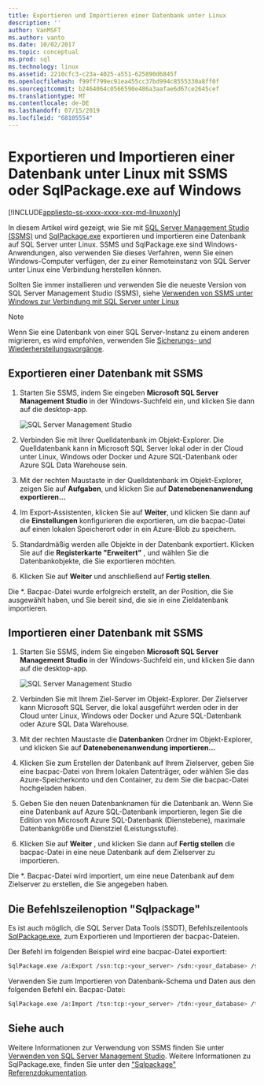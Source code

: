 ```yaml
---
title: Exportieren und Importieren einer Datenbank unter Linux
description: ''
author: VanMSFT
ms.author: vanto
ms.date: 10/02/2017
ms.topic: conceptual
ms.prod: sql
ms.technology: linux
ms.assetid: 2210cfc3-c23a-4025-a551-625890d6845f
ms.openlocfilehash: f99ff799ec91ea455cc37bd994c8555330a8ff0f
ms.sourcegitcommit: b2464064c0566590e486a3aafae6d67ce2645cef
ms.translationtype: MT
ms.contentlocale: de-DE
ms.lasthandoff: 07/15/2019
ms.locfileid: "68105554"
---
```

# <a name="export-and-import-a-database-on-linux-with-ssms-or-sqlpackageexe-on-windows"></a>Exportieren und Importieren einer Datenbank unter Linux mit SSMS oder SqlPackage.exe auf Windows

[!INCLUDE[appliesto-ss-xxxx-xxxx-xxx-md-linuxonly](../includes/appliesto-ss-xxxx-xxxx-xxx-md-linuxonly.md)]

In diesem Artikel wird gezeigt, wie Sie mit [SQL Server Management Studio (SSMS)](../ssms/download-sql-server-management-studio-ssms.md) und [SqlPackage.exe](https://msdn.microsoft.com/library/hh550080.aspx) exportieren und importieren eine Datenbank auf SQL Server unter Linux. SSMS und SqlPackage.exe sind Windows-Anwendungen, also verwenden Sie dieses Verfahren, wenn Sie einen Windows-Computer verfügen, der zu einer Remoteinstanz von SQL Server unter Linux eine Verbindung herstellen können.

Sollten Sie immer installieren und verwenden Sie die neueste Version von SQL Server Management Studio (SSMS), siehe [Verwenden von SSMS unter Windows zur Verbindung mit SQL Server unter Linux](sql-server-linux-manage-ssms.md)

> [!NOTE]
> Wenn Sie eine Datenbank von einer SQL Server-Instanz zu einem anderen migrieren, es wird empfohlen, verwenden Sie [Sicherungs- und Wiederherstellungsvorgänge](sql-server-linux-migrate-restore-database.md).

## <a name="export-a-database-with-ssms"></a>Exportieren einer Datenbank mit SSMS

1. Starten Sie SSMS, indem Sie eingeben **Microsoft SQL Server Management Studio** in der Windows-Suchfeld ein, und klicken Sie dann auf die desktop-app.

    ![SQL Server Management Studio](./media/sql-server-linux-manage-ssms/ssms.png) 

2. Verbinden Sie mit Ihrer Quelldatenbank im Objekt-Explorer. Die Quelldatenbank kann in Microsoft SQL Server lokal oder in der Cloud unter Linux, Windows oder Docker und Azure SQL-Datenbank oder Azure SQL Data Warehouse sein.

3. Mit der rechten Maustaste in der Quelldatenbank im Objekt-Explorer, zeigen Sie auf **Aufgaben**, und klicken Sie auf **Datenebenenanwendung exportieren...**

4. Im Export-Assistenten, klicken Sie auf **Weiter**, und klicken Sie dann auf die **Einstellungen** konfigurieren die exportieren, um die bacpac-Datei auf einen lokalen Speicherort oder in ein Azure-Blob zu speichern.

5. Standardmäßig werden alle Objekte in der Datenbank exportiert. Klicken Sie auf die **Registerkarte "Erweitert"** , und wählen Sie die Datenbankobjekte, die Sie exportieren möchten.

6. Klicken Sie auf **Weiter** und anschließend auf **Fertig stellen**.

Die *. Bacpac-Datei wurde erfolgreich erstellt, an der Position, die Sie ausgewählt haben, und Sie bereit sind, die sie in eine Zieldatenbank importieren.

## <a name="import-a-database-with-ssms"></a>Importieren einer Datenbank mit SSMS

1. Starten Sie SSMS, indem Sie eingeben **Microsoft SQL Server Management Studio** in der Windows-Suchfeld ein, und klicken Sie dann auf die desktop-app.

    ![SQL Server Management Studio](./media/sql-server-linux-manage-ssms/ssms.png) 

2. Verbinden Sie mit Ihrem Ziel-Server im Objekt-Explorer. Der Zielserver kann Microsoft SQL Server, die lokal ausgeführt werden oder in der Cloud unter Linux, Windows oder Docker und Azure SQL-Datenbank oder Azure SQL Data Warehouse.

3. Mit der rechten Maustaste die **Datenbanken** Ordner im Objekt-Explorer, und klicken Sie auf **Datenebenenanwendung importieren...**

4. Klicken Sie zum Erstellen der Datenbank auf Ihrem Zielserver, geben Sie eine bacpac-Datei von Ihrem lokalen Datenträger, oder wählen Sie das Azure-Speicherkonto und den Container, zu dem Sie die bacpac-Datei hochgeladen haben.

5. Geben Sie den neuen Datenbanknamen für die Datenbank an. Wenn Sie eine Datenbank auf Azure SQL-Datenbank importieren, legen Sie die Edition von Microsoft Azure SQL-Datenbank (Dienstebene), maximale Datenbankgröße und Dienstziel (Leistungsstufe).

6. Klicken Sie auf **Weiter** , und klicken Sie dann auf **Fertig stellen** die bacpac-Datei in eine neue Datenbank auf dem Zielserver zu importieren.

Die *. Bacpac-Datei wird importiert, um eine neue Datenbank auf dem Zielserver zu erstellen, die Sie angegeben haben.

## <a id="sqlpackage"></a> Die Befehlszeilenoption "Sqlpackage"

Es ist auch möglich, die SQL Server Data Tools (SSDT), Befehlszeilentools [SqlPackage.exe](https://msdn.microsoft.com/library/hh550080.aspx), zum Exportieren und Importieren der bacpac-Dateien.

Der Befehl im folgenden Beispiel wird eine bacpac-Datei exportiert:

```bash
SqlPackage.exe /a:Export /ssn:tcp:<your_server> /sdn:<your_database> /su:<username> /sp:<password> /tf:<path_to_bacpac>
```

Verwenden Sie zum Importieren von Datenbank-Schema und Daten aus den folgenden Befehl ein. Bacpac-Datei:

```bash
SqlPackage.exe /a:Import /tsn:tcp:<your_server> /tdn:<your_database> /tu:<username> /tp:<password> /sf:<path_to_bacpac>

```

## <a name="see-also"></a>Siehe auch
Weitere Informationen zur Verwendung von SSMS finden Sie unter [Verwenden von SQL Server Management Studio](https://msdn.microsoft.com/library/ms174173.aspx). Weitere Informationen zu SqlPackage.exe, finden Sie unter den ["Sqlpackage" Referenzdokumentation](https://msdn.microsoft.com/library/hh550080.aspx).
